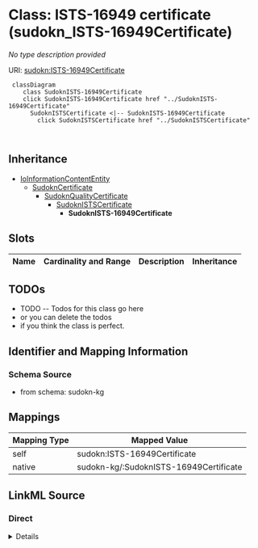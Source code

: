 

# Class: ISTS-16949 certificate (sudokn_ISTS-16949Certificate)


_No type description provided_





URI: [sudokn:ISTS-16949Certificate](http://asu.edu/semantics/SUDOKN/ISTS-16949Certificate)






```mermaid
 classDiagram
    class SudoknISTS-16949Certificate
    click SudoknISTS-16949Certificate href "../SudoknISTS-16949Certificate"
      SudoknISTSCertificate <|-- SudoknISTS-16949Certificate
        click SudoknISTSCertificate href "../SudoknISTSCertificate"
      
      
```





## Inheritance
* [IoInformationContentEntity](../classes/IoInformationContentEntity.md)
    * [SudoknCertificate](../classes/SudoknCertificate.md)
        * [SudoknQualityCertificate](../classes/SudoknQualityCertificate.md)
            * [SudoknISTSCertificate](../classes/SudoknISTSCertificate.md)
                * **SudoknISTS-16949Certificate**



## Slots

| Name | Cardinality and Range | Description | Inheritance |
| ---  | --- | --- | --- |









## TODOs

* TODO -- Todos for this class go here
* or you can delete the todos
* if you think the class is perfect.

## Identifier and Mapping Information







### Schema Source


* from schema: sudokn-kg




## Mappings

| Mapping Type | Mapped Value |
| ---  | ---  |
| self | sudokn:ISTS-16949Certificate |
| native | sudokn-kg/:SudoknISTS-16949Certificate |







## LinkML Source

<!-- TODO: investigate https://stackoverflow.com/questions/37606292/how-to-create-tabbed-code-blocks-in-mkdocs-or-sphinx -->

### Direct

<details>
```yaml
name: sudokn_ISTS-16949Certificate
description: No type description provided
title: ISTS-16949 certificate
todos:
- TODO -- Todos for this class go here
- or you can delete the todos
- if you think the class is perfect.
notes:
- Class with 0 occurences.
from_schema: sudokn-kg
rank: 1000
is_a: sudokn_ISTSCertificate
class_uri: sudokn:ISTS-16949Certificate

```
</details>

### Induced

<details>
```yaml
name: sudokn_ISTS-16949Certificate
description: No type description provided
title: ISTS-16949 certificate
todos:
- TODO -- Todos for this class go here
- or you can delete the todos
- if you think the class is perfect.
notes:
- Class with 0 occurences.
from_schema: sudokn-kg
rank: 1000
is_a: sudokn_ISTSCertificate
class_uri: sudokn:ISTS-16949Certificate

```
</details>